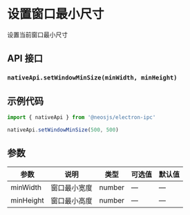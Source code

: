 # 设置窗口最小尺寸

设置当前窗口最小尺寸

## API 接口

### `nativeApi.setWindowMinSize(minWidth, minHeight)`

## 示例代码

```js
import { nativeApi } from '@neosjs/electron-ipc'

nativeApi.setWindowMinSize(500, 500)
```

## 参数

| 参数      | 说明         | 类型   | 可选值 | 默认值 |
| --------- | ------------ | ------ | ------ | ------ |
| minWidth  | 窗口最小宽度 | number | —      | —      |
| minHeight | 窗口最小高度 | number | —      | —      |

